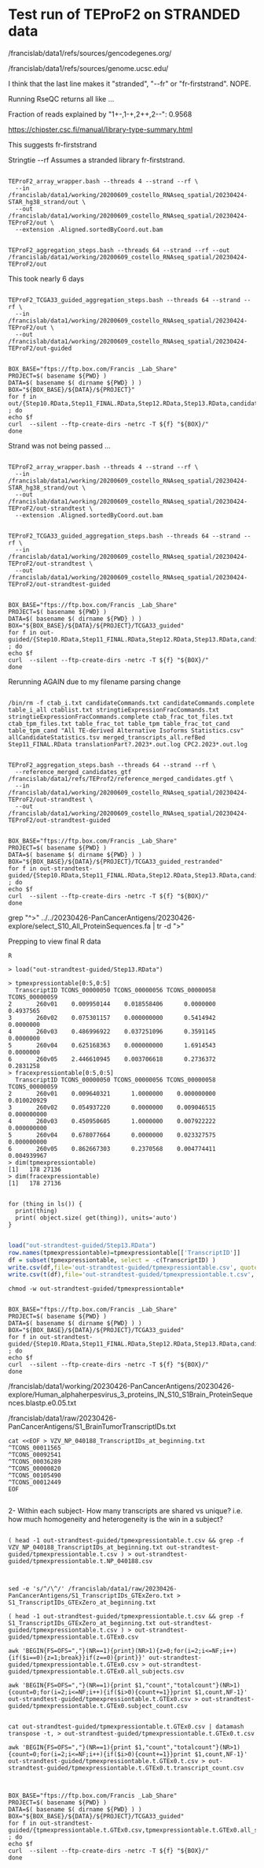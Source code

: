 
#	Test run of TEProF2 on STRANDED data

/francislab/data1/refs/sources/gencodegenes.org/

/francislab/data1/refs/sources/genome.ucsc.edu/





I think that the last line makes it "stranded", "--fr" or "fr-firststrand". NOPE.




Running RseQC returns all like ...

Fraction of reads explained by "1+-,1-+,2++,2--": 0.9568

https://chipster.csc.fi/manual/library-type-summary.html

This suggests fr-firststrand

Stringtie
--rf	Assumes a stranded library fr-firststrand.






```

TEProF2_array_wrapper.bash --threads 4 --strand --rf \
  --in /francislab/data1/working/20200609_costello_RNAseq_spatial/20230424-STAR_hg38_strand/out \
  --out /francislab/data1/working/20200609_costello_RNAseq_spatial/20230424-TEProF2/out \
  --extension .Aligned.sortedByCoord.out.bam

```


```

TEProF2_aggregation_steps.bash --threads 64 --strand --rf --out /francislab/data1/working/20200609_costello_RNAseq_spatial/20230424-TEProF2/out

```




This took nearly 6 days
```

TEProF2_TCGA33_guided_aggregation_steps.bash --threads 64 --strand --rf \
  --in  /francislab/data1/working/20200609_costello_RNAseq_spatial/20230424-TEProF2/out \
  --out /francislab/data1/working/20200609_costello_RNAseq_spatial/20230424-TEProF2/out-guided

```







```

BOX_BASE="ftps://ftp.box.com/Francis _Lab_Share"
PROJECT=$( basename ${PWD} )
DATA=$( basename $( dirname ${PWD} ) ) 
BOX="${BOX_BASE}/${DATA}/${PROJECT}"
for f in out/{Step10.RData,Step11_FINAL.RData,Step12.RData,Step13.RData,candidates_cpcout.fa,candidates_proteinseq.fa} ; do
echo $f
curl  --silent --ftp-create-dirs -netrc -T ${f} "${BOX}/"
done

```





Strand was not being passed ...
```

TEProF2_array_wrapper.bash --threads 4 --strand --rf \
  --in /francislab/data1/working/20200609_costello_RNAseq_spatial/20230424-STAR_hg38_strand/out \
  --out /francislab/data1/working/20200609_costello_RNAseq_spatial/20230424-TEProF2/out-strandtest \
  --extension .Aligned.sortedByCoord.out.bam

```



```

TEProF2_TCGA33_guided_aggregation_steps.bash --threads 64 --strand --rf \
  --in  /francislab/data1/working/20200609_costello_RNAseq_spatial/20230424-TEProF2/out-strandtest \
  --out /francislab/data1/working/20200609_costello_RNAseq_spatial/20230424-TEProF2/out-strandtest-guided

```


```

BOX_BASE="ftps://ftp.box.com/Francis _Lab_Share"
PROJECT=$( basename ${PWD} )
DATA=$( basename $( dirname ${PWD} ) ) 
BOX="${BOX_BASE}/${DATA}/${PROJECT}/TCGA33_guided"
for f in out-guided/{Step10.RData,Step11_FINAL.RData,Step12.RData,Step13.RData,candidates_cpcout.fa,candidates_proteinseq.fa} ; do
echo $f
curl  --silent --ftp-create-dirs -netrc -T ${f} "${BOX}/"
done

```





Rerunning AGAIN due to my filename parsing change

```

/bin/rm -f ctab_i.txt candidateCommands.txt candidateCommands.complete table_i_all ctablist.txt stringtieExpressionFracCommands.txt stringtieExpressionFracCommands.complete ctab_frac_tot_files.txt ctab_tpm_files.txt table_frac_tot table_tpm table_frac_tot_cand table_tpm_cand "All TE-derived Alternative Isoforms Statistics.csv" allCandidateStatistics.tsv merged_transcripts_all.refBed Step11_FINAL.RData translationPart?.2023*.out.log CPC2.2023*.out.log

```



```

TEProF2_aggregation_steps.bash --threads 64 --strand --rf \
  --reference_merged_candidates_gtf /francislab/data1/refs/TEProf2/reference_merged_candidates.gtf \
  --in  /francislab/data1/working/20200609_costello_RNAseq_spatial/20230424-TEProF2/out-strandtest \
  --out /francislab/data1/working/20200609_costello_RNAseq_spatial/20230424-TEProF2/out-strandtest-guided

```

```

BOX_BASE="ftps://ftp.box.com/Francis _Lab_Share"
PROJECT=$( basename ${PWD} )
DATA=$( basename $( dirname ${PWD} ) ) 
BOX="${BOX_BASE}/${DATA}/${PROJECT}/TCGA33_guided_restranded"
for f in out-strandtest-guided/{Step10.RData,Step11_FINAL.RData,Step12.RData,Step13.RData,candidates_cpcout.fa,candidates_proteinseq.fa} ; do
echo $f
curl  --silent --ftp-create-dirs -netrc -T ${f} "${BOX}/"
done

```






grep "^>" ../../20230426-PanCancerAntigens/20230426-explore/select_S10_All_ProteinSequences.fa | tr -d ">"



Prepping to view final R data
```
R

> load("out-strandtest-guided/Step13.RData")

> tpmexpressiontable[0:5,0:5]
  TranscriptID TCONS_00000050 TCONS_00000056 TCONS_00000058 TCONS_00000059
2       260v01    0.009950144    0.018558406      0.0000000      0.4937565
3       260v02    0.075301157    0.000000000      0.5414942      0.0000000
4       260v03    0.486996922    0.037251096      0.3591145      0.0000000
5       260v04    0.625168363    0.000000000      1.6914543      0.0000000
6       260v05    2.446610945    0.003706618      0.2736372      0.2831258
> fracexpressiontable[0:5,0:5]
  TranscriptID TCONS_00000050 TCONS_00000056 TCONS_00000058 TCONS_00000059
2       260v01    0.009640321      1.0000000    0.000000000    0.010020929
3       260v02    0.054937220      0.0000000    0.009046515    0.000000000
4       260v03    0.450950605      1.0000000    0.007922222    0.000000000
5       260v04    0.678077664      0.0000000    0.023327575    0.000000000
6       260v05    0.862667303      0.2370568    0.004774411    0.004939967
> dim(tpmexpressiontable)
[1]   178 27136
> dim(fracexpressiontable)
[1]   178 27136


```


```
for (thing in ls()) {
  print(thing)
  print( object.size( get(thing)), units='auto')
}
```


```R

load("out-strandtest-guided/Step13.RData")
row.names(tpmexpressiontable)=tpmexpressiontable[['TranscriptID']]
df = subset(tpmexpressiontable, select = -c(TranscriptID) )
write.csv(df,file='out-strandtest-guided/tpmexpressiontable.csv', quote=FALSE)
write.csv(t(df),file='out-strandtest-guided/tpmexpressiontable.t.csv', quote=FALSE)

```


```
chmod -w out-strandtest-guided/tpmexpressiontable*

```


```

BOX_BASE="ftps://ftp.box.com/Francis _Lab_Share"
PROJECT=$( basename ${PWD} )
DATA=$( basename $( dirname ${PWD} ) ) 
BOX="${BOX_BASE}/${DATA}/${PROJECT}/TCGA33_guided"
for f in out-strandtest-guided/{Step10.RData,Step11_FINAL.RData,Step12.RData,Step13.RData,candidates_cpcout.fa,candidates_proteinseq.fa,tpmexpressiontable.csv,tpmexpressiontable.t.csv} ; do
echo $f
curl  --silent --ftp-create-dirs -netrc -T ${f} "${BOX}/"
done

```





/francislab/data1/working/20230426-PanCancerAntigens/20230426-explore/Human_alphaherpesvirus_3_proteins_IN_S10_S1Brain_ProteinSequences.blastp.e0.05.txt

/francislab/data1/raw/20230426-PanCancerAntigens/S1_BrainTumorTranscriptIDs.txt


```
cat <<EOF > VZV_NP_040188_TranscriptIDs_at_beginning.txt
^TCONS_00011565
^TCONS_00092541
^TCONS_00036289
^TCONS_00000820
^TCONS_00105490
^TCONS_00012449
EOF


```




2- Within each subject- How many transcripts are shared vs unique? i.e. how much homogeneity and heterogeneity is the win in a subject?

```

( head -1 out-strandtest-guided/tpmexpressiontable.t.csv && grep -f VZV_NP_040188_TranscriptIDs_at_beginning.txt out-strandtest-guided/tpmexpressiontable.t.csv ) > out-strandtest-guided/tpmexpressiontable.t.NP_040188.csv



sed -e 's/^/\^/' /francislab/data1/raw/20230426-PanCancerAntigens/S1_TranscriptIDs_GTExZero.txt > S1_TranscriptIDs_GTExZero_at_beginning.txt

( head -1 out-strandtest-guided/tpmexpressiontable.t.csv && grep -f S1_TranscriptIDs_GTExZero_at_beginning.txt out-strandtest-guided/tpmexpressiontable.t.csv ) > out-strandtest-guided/tpmexpressiontable.t.GTEx0.csv

awk 'BEGIN{FS=OFS=","}(NR==1){print}(NR>1){z=0;for(i=2;i<=NF;i++){if($i==0){z=1;break}}if(z==0){print}}' out-strandtest-guided/tpmexpressiontable.t.GTEx0.csv > out-strandtest-guided/tpmexpressiontable.t.GTEx0.all_subjects.csv

awk 'BEGIN{FS=OFS=","}(NR==1){print $1,"count","totalcount"}(NR>1){count=0;for(i=2;i<=NF;i++){if($i>0){count+=1}}print $1,count,NF-1}' out-strandtest-guided/tpmexpressiontable.t.GTEx0.csv > out-strandtest-guided/tpmexpressiontable.t.GTEx0.subject_count.csv


cat out-strandtest-guided/tpmexpressiontable.t.GTEx0.csv | datamash transpose -t, > out-strandtest-guided/tpmexpressiontable.t.GTEx0.t.csv

awk 'BEGIN{FS=OFS=","}(NR==1){print $1,"count","totalcount"}(NR>1){count=0;for(i=2;i<=NF;i++){if($i>0){count+=1}}print $1,count,NF-1}' out-strandtest-guided/tpmexpressiontable.t.GTEx0.t.csv > out-strandtest-guided/tpmexpressiontable.t.GTEx0.t.transcript_count.csv


```





```

BOX_BASE="ftps://ftp.box.com/Francis _Lab_Share"
PROJECT=$( basename ${PWD} )
DATA=$( basename $( dirname ${PWD} ) ) 
BOX="${BOX_BASE}/${DATA}/${PROJECT}/TCGA33_guided"
for f in out-strandtest-guided/{tpmexpressiontable.t.GTEx0.csv,tpmexpressiontable.t.GTEx0.all_subjects.csv,tpmexpressiontable.t.GTEx0.subject_count.csv,tpmexpressiontable.t.GTEx0.t.csv,tpmexpressiontable.t.GTEx0.t.transcript_count.csv,tpmexpressiontable.t.NP_040188.csv} ; do
echo $f
curl  --silent --ftp-create-dirs -netrc -T ${f} "${BOX}/"
done

```












